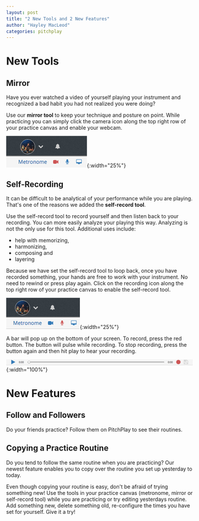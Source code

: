 ```yaml
---
layout: post
title: "2 New Tools and 2 New Features"
author: "Hayley MacLeod"
categories: pitchplay
---
```

# New Tools

## Mirror

Have you ever watched a video of yourself playing your instrument and recognized a bad habit you had not realized you
were doing?

Use our __mirror tool__ to keep your technique and posture on point. While practicing you
can simply click the camera icon along the top right row of your practice canvas and enable your webcam.

![](/assets/img/2016-05-13/mirror.png){:width="25%"}

## Self-Recording

It can be difficult to be analytical of your performance while you are playing. That's one of the reasons we added the __self-record tool__.

Use the self-record tool to record yourself and then listen back to your recording. You can more easily analyze your playing this way. Analyzing is not the only use for this tool. Additional uses include:

* help with memorizing,
* harmonizing,
* composing and
* layering

Because we have set the self-record tool to loop back, once you have recorded something, your hands are free to work with your instrument. No need to rewind or press play again. Click on the recording icon along the top right row of your practice canvas to enable the self-record tool.

![](/assets/img/2016-05-13/record.png){:width="25%"}

A bar will pop up on the bottom of your screen. To record, press the red button. The button will pulse while recording. To stop recording, press the button again and then hit play to hear your recording.

![](/assets/img/2016-05-13/recordbar.png){:width="100%"}

# New Features

## Follow and Followers

Do your friends practice? Follow them on PitchPlay to see their routines.


## Copying a Practice Routine

Do you tend to follow the same routine when you are practicing? Our newest feature enables you to copy over the routine you set up yesterday to today.

Even though copying your routine is easy, don't be afraid of trying something new! Use the tools in your practice canvas (metronome, mirror or self-record tool) while you are practicing or try editing yesterdays routine. Add something new, delete something old, re-configure the times you have set for yourself. Give it a try!
